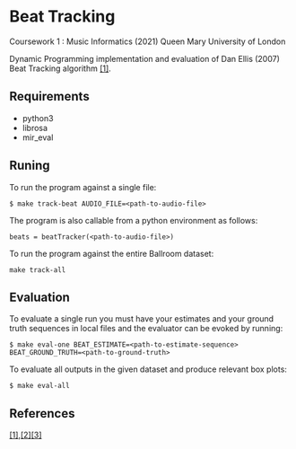 # Beat Tracking

Coursework 1 : Music Informatics (2021) Queen Mary University of London

Dynamic Programming implementation and evaluation of Dan Ellis (2007) Beat Tracking algorithm [[1]](https://www.ee.columbia.edu/~dpwe/pubs/Ellis07-beattrack.pdf).

## Requirements
* python3
* librosa
* mir_eval

## Runing 

To run the program against a single file:
```
$ make track-beat AUDIO_FILE=<path-to-audio-file>
```
The program is also callable from a python environment as follows:
```
beats = beatTracker(<path-to-audio-file>)
```

To run the program against the entire Ballroom dataset:
```
make track-all
```

## Evaluation

To evaluate a single run you must have your estimates and your ground truth sequences in local files and the evaluator can be evoked by running:

```
$ make eval-one BEAT_ESTIMATE=<path-to-estimate-sequence> BEAT_GROUND_TRUTH=<path-to-ground-truth>   
```

To evaluate all outputs in the given dataset and produce relevant box plots:

```
$ make eval-all
```

## References
[[1]](https://www.audiolabs-erlangen.de/resources/MIR/FMP/C6/C6S3_BeatTracking.html),[[2]](https://www.audiolabs-erlangen.de/resources/MIR/FMP/C6/C6S1_NoveltySpectral.html)[[3]](https://www.ee.columbia.edu/~dpwe/pubs/Ellis07-beattrack.pdf)

